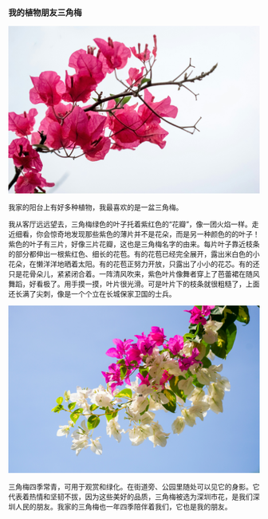 ### 我的植物朋友三角梅

![](https://raw.githubusercontent.com/0xlinxiuzhu/collection/main/image/202406291529131.jpg)

我家的阳台上有好多种植物，我最喜欢的是一盆三角梅。

我从客厅远远望去，三角梅绿色的叶子托着紫红色的“花瓣”，像一团火焰一样。走近细看，你会惊奇地发现那些紫色的薄片并不是花朵，而是另一种颜色的的叶子！紫色的叶子有三片，好像三片花瓣，这也是三角梅名字的由来。每片叶子靠近枝条的部分都伸出一根紫红色、细长的花苞。有的花苞已经完全展开，露出米白色的小花朵，在懒洋洋地晒着太阳。有的花苞正努力开放，只露出了小小的花芯。有的还只是花骨朵儿，紧紧闭合着。一阵清风吹来，紫色叶片像舞者穿上了芭蕾裙在随风舞蹈，好看极了。用手摸一摸，叶片很光滑。可是叶片下的枝条就很粗糙了，上面还长满了尖刺，像是一个个立在长城保家卫国的士兵。

![](https://raw.githubusercontent.com/0xlinxiuzhu/collection/main/image/202406291531073.jpg)

三角梅四季常青，可用于观赏和绿化。在街道旁、公园里随处可以见它的身影。它代表着热情和坚韧不拔，因为这些美好的品质，三角梅被选为深圳市花，是我们深圳人民的朋友。我家的三角梅也一年四季陪伴着我们，它也是我的朋友。